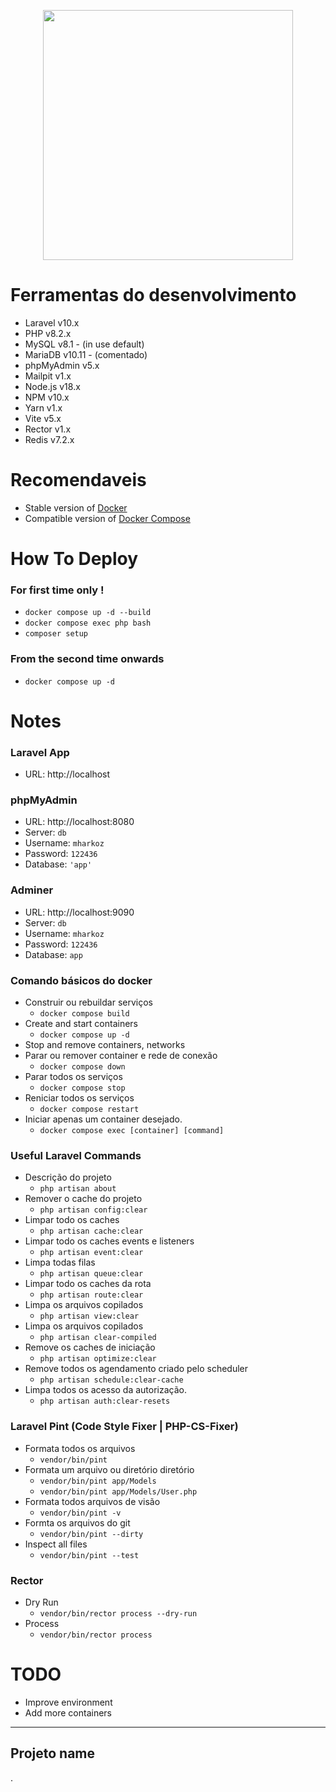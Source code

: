 <p align="center"><a href="https://laravel.com" target="_blank"><img src="https://raw.githubusercontent.com/laravel/art/master/logo-lockup/5%20SVG/2%20CMYK/1%20Full%20Color/laravel-logolockup-cmyk-red.svg" width="400"></a></p>

# Ferramentas do desenvolvimento
- Laravel v10.x
- PHP v8.2.x
- MySQL v8.1 - (in use default)
- MariaDB v10.11 - (comentado)
- phpMyAdmin v5.x
- Mailpit v1.x
- Node.js v18.x
- NPM v10.x
- Yarn v1.x
- Vite v5.x
- Rector v1.x
- Redis v7.2.x

# Recomendaveis
- Stable version of [Docker](https://docs.docker.com/engine/install/)
- Compatible version of [Docker Compose](https://docs.docker.com/compose/install/#install-compose)

# How To Deploy

### For first time only !
- `docker compose up -d --build`
- `docker compose exec php bash`
- `composer setup`

### From the second time onwards
- `docker compose up -d`

# Notes

### Laravel App
- URL: http://localhost

### phpMyAdmin
- URL: http://localhost:8080
- Server: `db`
- Username: `mharkoz`
- Password: `122436`
- Database: `'app'`

### Adminer
- URL: http://localhost:9090
- Server: `db`
- Username: `mharkoz`
- Password: `122436`
- Database: `app`

### Comando básicos do docker
- Construir ou rebuildar serviços
    - `docker compose build`
- Create and start containers
    - `docker compose up -d`
- Stop and remove containers, networks
- Parar ou remover container e rede de conexão
    - `docker compose down`
- Parar todos os serviços
    - `docker compose stop`
- Reniciar todos os serviços
    - `docker compose restart`
- Iniciar apenas um container desejado.
    - `docker compose exec [container] [command]`

### Useful Laravel Commands
- Descrição do projeto
    - `php artisan about`
- Remover o cache do projeto
    - `php artisan config:clear`
- Limpar todo os caches
    - `php artisan cache:clear`
- Limpar todo os caches events e listeners
    - `php artisan event:clear`
- Limpa todas filas
    - `php artisan queue:clear`
- Limpar todo os caches da rota
    - `php artisan route:clear`
- Limpa os arquivos copilados
    - `php artisan view:clear`
- Limpa os arquivos copilados
    - `php artisan clear-compiled`
- Remove os caches de iniciação
    - `php artisan optimize:clear`
- Remove todos os agendamento criado pelo scheduler
    - `php artisan schedule:clear-cache`
- Limpa todos os acesso da autorização.
    - `php artisan auth:clear-resets`

### Laravel Pint (Code Style Fixer | PHP-CS-Fixer)
- Formata todos os arquivos
    - `vendor/bin/pint`
- Formata um arquivo ou diretório diretório
    - `vendor/bin/pint app/Models`
    - `vendor/bin/pint app/Models/User.php`
- Formata todos arquivos de visão
    - `vendor/bin/pint -v`
- Formta os arquivos do git
    - `vendor/bin/pint --dirty`
- Inspect all files
  - `vendor/bin/pint --test`

### Rector
- Dry Run
    - `vendor/bin/rector process --dry-run`
- Process
    - `vendor/bin/rector process`

# TODO
- Improve environment 
- Add more containers

---

## Projeto name


.
